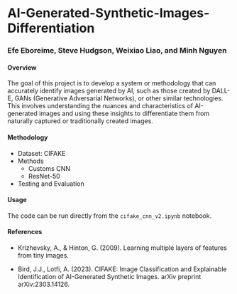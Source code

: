 # AI-Generated-Synthetic-Images-Differentiation
### Efe Eboreime, Steve Hudgson, Weixiao Liao, and Minh Nguyen


#### Overview

The goal of this project is to develop a system or methodology that can accurately identify images generated by AI, such as those created by DALL-E, GANs (Generative Adversarial Networks), or other similar technologies. This involves understanding the nuances and characteristics of AI-generated images and using these insights to differentiate them from naturally captured or traditionally created images.

#### Methodology

- Dataset: CIFAKE
- Methods
  - Customs CNN
  - ResNet-50
- Testing and Evaluation

#### Usage

The code can be run directly from the `cifake_cnn_v2.ipynb` notebook.

#### References

- Krizhevsky, A., & Hinton, G. (2009). Learning multiple layers of features from tiny images.

- Bird, J.J., Lotfi, A. (2023). CIFAKE: Image Classification and Explainable Identification of AI-Generated Synthetic Images. arXiv preprint arXiv:2303.14126.


